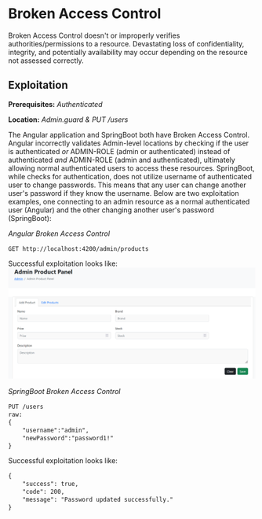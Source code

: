 # Broken Access Control
Broken Access Control doesn't or improperly verifies authorities/permissions to a resource.  Devastating loss of confidentiality, integrity, and potentially availability may occur depending on the resource not assessed correctly.

## Exploitation
**Prerequisites:** _Authenticated_

**Location:** _Admin.guard & PUT /users_

The Angular application and SpringBoot both have Broken Access Control.  Angular incorrectly validates Admin-level locations by checking if the user is authenticated _or_ ADMIN-ROLE (admin or authenticated) instead of authenticated _and_ ADMIN-ROLE (admin and authenticated), ultimately allowing normal authenticated users to access these resources.  SpringBoot, while checks for authentication, does not utilize username of authenticated user to change passwords.  This means that any user can change another user's password if they know the username.  Below are two exploitation examples, one connecting to an admin resource as a normal authenticated user (Angular) and the other changing another user's password (SpringBoot):

*Angular Broken Access Control*

    GET http://localhost:4200/admin/products


Successful exploitation looks like:
![Alt text](../images/bac.png?raw=true "Angular Broken Access Control")

*SpringBoot Broken Access Control*

    PUT /users
    raw:
    {
        "username":"admin",
        "newPassword":"password1!"
    }

Successful exploitation looks like:

    {
        "success": true,
        "code": 200,
        "message": "Password updated successfully."
    }
